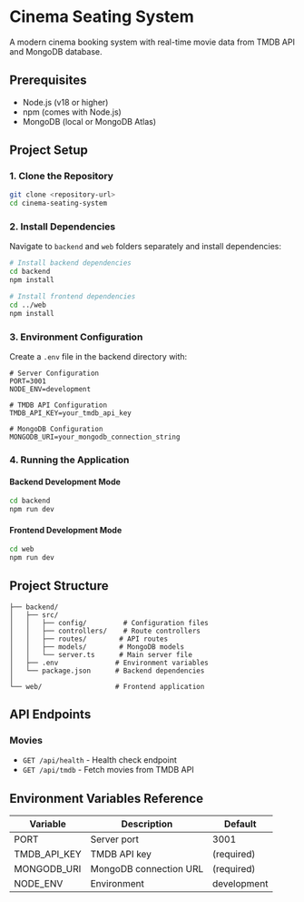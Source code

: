 # Cinema Seating System

A modern cinema booking system with real-time movie data from TMDB API and MongoDB database.

## Prerequisites

- Node.js (v18 or higher)
- npm (comes with Node.js)
- MongoDB (local or MongoDB Atlas)

## Project Setup

### 1. Clone the Repository

```bash
git clone <repository-url>
cd cinema-seating-system
```

### 2. Install Dependencies

Navigate to `backend` and `web` folders separately and install dependencies:

```bash
# Install backend dependencies
cd backend
npm install

# Install frontend dependencies
cd ../web
npm install
```

### 3. Environment Configuration

Create a `.env` file in the backend directory with:

```env
# Server Configuration
PORT=3001
NODE_ENV=development

# TMDB API Configuration
TMDB_API_KEY=your_tmdb_api_key

# MongoDB Configuration
MONGODB_URI=your_mongodb_connection_string
```

### 4. Running the Application

#### Backend Development Mode
```bash
cd backend
npm run dev
```

#### Frontend Development Mode
```bash
cd web
npm run dev
```

## Project Structure

```
├── backend/
│   ├── src/
│   │   ├── config/         # Configuration files
│   │   ├── controllers/    # Route controllers
│   │   ├── routes/        # API routes
│   │   ├── models/        # MongoDB models
│   │   └── server.ts      # Main server file
│   ├── .env              # Environment variables
│   └── package.json      # Backend dependencies
│
└── web/                  # Frontend application
```

## API Endpoints

### Movies
- `GET /api/health` - Health check endpoint
- `GET /api/tmdb` - Fetch movies from TMDB API

## Environment Variables Reference

| Variable        | Description           | Default     |
|----------------|-----------------------|-------------|
| PORT           | Server port           | 3001        |
| TMDB_API_KEY   | TMDB API key         | (required)  |
| MONGODB_URI    | MongoDB connection URL| (required)  |
| NODE_ENV       | Environment          | development |